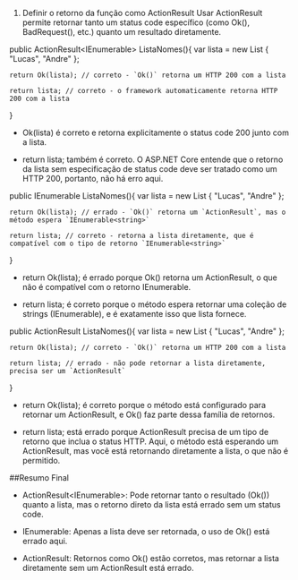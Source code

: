 1. Definir o retorno da função como ActionResult
Usar ActionResult permite retornar tanto um status code específico (como Ok(), BadRequest(), etc.) quanto um resultado diretamente.

public ActionResult<IEnumerable<string>> ListaNomes(){
    var lista = new List<string> { "Lucas", "Andre" };
    
    return Ok(lista); // correto - `Ok()` retorna um HTTP 200 com a lista

    return lista; // correto - o framework automaticamente retorna HTTP 200 com a lista
}

- Ok(lista) é correto e retorna explicitamente o status code 200 junto com a lista.

- return lista; também é correto. O ASP.NET Core entende que o retorno da lista sem especificação de status code deve ser tratado como um HTTP 200, portanto, não há erro aqui.




public IEnumerable<string> ListaNomes(){
    var lista = new List<string> { "Lucas", "Andre" };

    return Ok(lista); // errado - `Ok()` retorna um `ActionResult`, mas o método espera `IEnumerable<string>`

    return lista; // correto - retorna a lista diretamente, que é compatível com o tipo de retorno `IEnumerable<string>`
}

- return Ok(lista); é errado porque Ok() retorna um ActionResult, o que não é compatível com o retorno IEnumerable<string>.

- return lista; é correto porque o método espera retornar uma coleção de strings (IEnumerable<string>), e é exatamente isso que lista fornece.




public ActionResult ListaNomes(){
    var lista = new List<string> { "Lucas", "Andre" };
    
    return Ok(lista); // correto - `Ok()` retorna um HTTP 200 com a lista

    return lista; // errado - não pode retornar a lista diretamente, precisa ser um `ActionResult`
}

- return Ok(lista); é correto porque o método está configurado para retornar um ActionResult, e Ok() faz parte dessa família de retornos.

- return lista; está errado porque ActionResult precisa de um tipo de retorno que inclua o status HTTP. Aqui, o método está esperando um ActionResult, mas você está retornando diretamente a lista, o que não é permitido.

##Resumo Final
- ActionResult<IEnumerable<string>>: Pode retornar tanto o resultado (Ok()) quanto a lista, mas o retorno direto da lista está errado sem um status code.

- IEnumerable<string>: Apenas a lista deve ser retornada, o uso de Ok() está errado aqui.

- ActionResult: Retornos como Ok() estão corretos, mas retornar a lista diretamente sem um ActionResult está errado.
